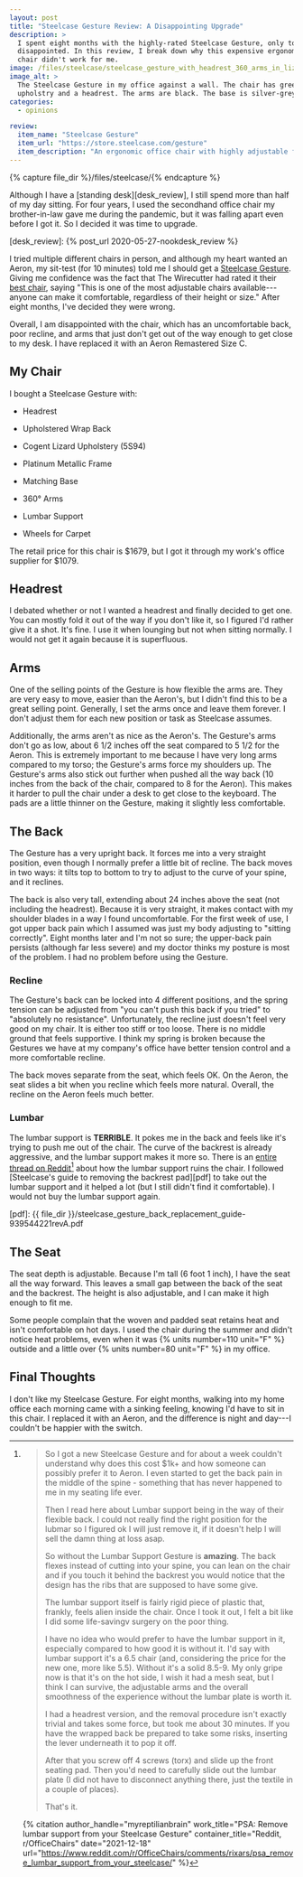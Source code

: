 ```yaml
---
layout: post
title: "Steelcase Gesture Review: A Disappointing Upgrade"
description: >
  I spent eight months with the highly-rated Steelcase Gesture, only to be
  disappointed. In this review, I break down why this expensive ergonomic
  chair didn't work for me.
image: /files/steelcase/steelcase_gesture_with_headrest_360_arms_in_lizard.jpg
image_alt: >
  The Steelcase Gesture in my office against a wall. The chair has green
  upholstry and a headrest. The arms are black. The base is silver-grey.
categories:
  - opinions

review:
  item_name: "Steelcase Gesture"
  item_url: "https://store.steelcase.com/gesture"
  item_description: "An ergonomic office chair with highly adjustable features."
---
```


{% capture file_dir %}/files/steelcase/{% endcapture %}

Although I have a [standing desk][desk_review], I still spend more than half
of my day sitting. For four years, I used the secondhand office chair my
brother-in-law gave me during the pandemic, but it was falling apart even
before I got it. So I decided it was time to upgrade.

[desk_review]: {% post_url 2020-05-27-nookdesk_review %}

I tried multiple different chairs in person, and although my heart wanted an
Aeron, my sit-test (for 10 minutes) told me I should get a [Steelcase
Gesture][sc_gesture]. Giving me confidence was the fact that The Wirecutter
had rated it their [best chair][wirecutter], saying "This is one of the most
adjustable chairs available---anyone can make it comfortable, regardless of
their height or size." After eight months, I've decided they were wrong.

[sc_gesture]: https://store.steelcase.com/gesture
[wirecutter]: https://www.nytimes.com/wirecutter/reviews/best-office-chair/

Overall, I am disappointed with the chair, which has an uncomfortable back,
poor recline, and arms that just don't get out of the way enough to get close
to my desk. I have replaced it with an Aeron Remastered Size C.

## My Chair

I bought a Steelcase Gesture with:

- Headrest

- Upholstered Wrap Back

- Cogent Lizard Upholstery (5S94)

- Platinum Metallic Frame

- Matching Base

- 360° Arms

- Lumbar Support

- Wheels for Carpet

The retail price for this chair is $1679, but I got it through my work's
office supplier for $1079.

## Headrest

I debated whether or not I wanted a headrest and finally decided to get one.
You can mostly fold it out of the way if you don't like it, so I figured I'd
rather give it a shot. It's fine. I use it when lounging but not when sitting
normally. I would not get it again because it is superfluous.

## Arms

One of the selling points of the Gesture is how flexible the arms are. They
are very easy to move, easier than the Aeron's, but I didn't find this to be a
great selling point. Generally, I set the arms once and leave them forever. I
don't adjust them for each new position or task as Steelcase assumes.

Additionally, the arms aren't as nice as the Aeron's. The Gesture's arms don't
go as low, about 6 1/2 inches off the seat compared to 5 1/2 for the Aeron.
This is extremely important to me because I have very long arms compared to my
torso; the Gesture's arms force my shoulders up. The Gesture's arms also stick
out further when pushed all the way back (10 inches from the back of the
chair, compared to 8 for the Aeron). This makes it harder to pull the chair
under a desk to get close to the keyboard. The pads are a little thinner on
the Gesture, making it slightly less comfortable.

## The Back

The Gesture has a very upright back. It forces me into a very straight
position, even though I normally prefer a little bit of recline. The back
moves in two ways: it tilts top to bottom to try to adjust to the curve of
your spine, and it reclines.

The back is also very tall, extending about 24 inches above the seat (not
including the headrest). Because it is very straight, it makes contact with my
shoulder blades in a way I found uncomfortable. For the first week of use, I
got upper back pain which I assumed was just my body adjusting to "sitting
correctly". Eight months later and I'm not so sure; the upper-back pain
persists (although far less severe) and my doctor thinks my posture is most of
the problem. I had no problem before using the Gesture.

### Recline

The Gesture's back can be locked into 4 different positions, and the spring
tension can be adjusted from "you can't push this back if you tried" to
"absolutely no resistance". Unfortunately, the recline just doesn't feel very
good on my chair. It is either too stiff or too loose. There is no middle
ground that feels supportive. I think my spring is broken because the Gestures
we have at my company's office have better tension control and a more
comfortable recline.

The back moves separate from the seat, which feels OK. On the Aeron, the seat
slides a bit when you recline which feels more natural. Overall, the recline
on the Aeron feels much better.

### Lumbar

The lumbar support is **TERRIBLE**. It pokes me in the back and feels like
it's trying to push me out of the chair. The curve of the backrest is already
aggressive, and the lumbar support makes it more so. There is an [entire
thread on Reddit][reddit][^reddit] about how the lumbar support ruins the
chair. I followed [Steelcase's guide to removing the backrest pad][pdf] to
take out the lumbar support and it helped a lot (but I still didn't find it
comfortable). I would not buy the lumbar support again.

[reddit]: https://www.reddit.com/r/OfficeChairs/comments/rixars/psa_remove_lumbar_support_from_your_steelcase/
[pdf]: {{ file_dir }}/steelcase_gesture_back_replacement_guide-939544221revA.pdf

[^reddit]:
    > So I got a new Steelcase Gesture and for about a week couldn't
    > understand why does this cost $1k+ and how someone can possibly prefer
    > it to Aeron. I even started to get the back pain in the middle of the
    > spine - something that has never happened to me in my seating life ever.
    >
    > Then I read here about Lumbar support being in the way of their flexible
    > back. I could not really find the right position for the lubmar so I
    > figured ok I will just remove it, if it doesn't help I will sell the
    > damn thing at loss asap.
    >
    > So without the Lumbar Support Gesture is **amazing**. The back flexes
    > instead of cutting into your spine, you can lean on the chair and if you
    > touch it behind the backrest you would notice that the design has the
    > ribs that are supposed to have some give.
    >
    > The lumbar support itself is fairly rigid piece of plastic that,
    > frankly, feels alien inside the chair. Once I took it out, I felt a bit
    > like I did some life-savingv surgery on the poor thing.
    >
    > I have no idea who would prefer to have the lumbar support in it,
    > especially compared to how good it is without it. I'd say with lumbar
    > support it's a 6.5 chair (and, considering the price for the new one,
    > more like 5.5). Without it's a solid 8.5-9. My only gripe now is that
    > it's on the hot side, I wish it had a mesh seat, but I think I can
    > survive, the adjustable arms and the overall smoothness of the
    > experience without the lumbar plate is worth it.
    >
    > I had a headrest version, and the removal procedure isn't exactly
    > trivial and takes some force, but took me about 30 minutes. If you have
    > the wrapped back be prepared to take some risks, inserting the lever
    > underneath it to pop it off.
    >
    > After that you screw off 4 screws (torx) and slide up the front seating
    > pad. Then you'd need to carefully slide out the lumbar plate (I did not
    > have to disconnect anything there, just the textile in a couple of
    > places).
    >
    > That's it.

    {% citation
      author_handle="myreptilianbrain"
      work_title="PSA: Remove lumbar support from your Steelcase Gesture"
      container_title="Reddit, r/OfficeChairs"
      date="2021-12-18"
      url="https://www.reddit.com/r/OfficeChairs/comments/rixars/psa_remove_lumbar_support_from_your_steelcase/"
    %}

## The Seat

The seat depth is adjustable. Because I'm tall (6 foot 1 inch), I have the
seat all the way forward. This leaves a small gap between the back of the seat
and the backrest. The height is also adjustable, and I can make it high enough
to fit me.

Some people complain that the woven and padded seat retains heat and isn't
comfortable on hot days. I used the chair during the summer and didn't notice
heat problems, even when it was {% units number=110 unit="F" %} outside and a
little over {% units number=80 unit="F" %} in my office.

## Final Thoughts

I don't like my Steelcase Gesture. For eight months, walking into my home
office each morning came with a sinking feeling, knowing I'd have to sit in
this chair. I replaced it with an Aeron, and the difference is night and
day---I couldn't be happier with the switch.
